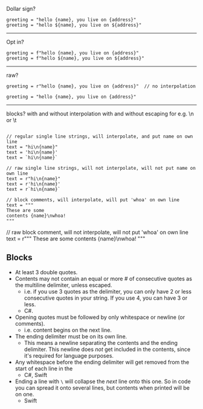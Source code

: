 Dollar sign?

```rsl
greeting = "hello {name}, you live on {address}"
greeting = "hello ${name}, you live on ${address}"
```

---

Opt in?

```rsl
greeting = f"hello {name}, you live on {address}"
greeting = f"hello ${name}, you live on ${address}"
```

---

raw?

```rsl
greeting = r"hello {name}, you live on {address}"  // no interpolation

greeting = "hello {name}, you live on {address}"
```

---

blocks?
with and without interpolation
with and without escaping for e.g. \n or \t

```rsl

// regular single line strings, will interpolate, and put name on own line
text = "hi\n{name}"
text = 'hi\n{name}'
text = `hi\n{name}`

// raw single line strings, will not interpolate, will not put name on own line 
text = r"hi\n{name}"
text = r'hi\n{name}'
text = r`hi\n{name}`

// block comments, will interpolate, will put 'whoa' on own line
text = """
These are some
contents {name}\nwhoa!
"""
```

// raw block comment, will not interpolate, will not put 'whoa' on own line
text = r"""
These are some
contents {name}\nwhoa!
"""

## Blocks

- At least 3 double quotes.
- Contents may not contain an equal or more # of consecutive quotes as the multiline delimiter, unless escaped.
  - i.e. if you use 3 quotes as the delimiter, you can only have 2 or less consecutive quotes in your string. If you use 4, you can have 3 or less.
  - C#.
- Opening quotes must be followed by only whitespace or newline (or comments).
  - i.e. content begins on the next line.
- The ending delimiter must be on its own line.
  - This means a newline separating the contents and the ending delimiter. This newline does *not* get included in the contents, since it's required for language purposes.
- Any whitespace before the ending delimiter will get removed from the start of each line in the 
  - C#, Swift
- Ending a line with `\` will collapse the *next* line onto this one. So in code you can spread it onto several lines, but contents when printed will be on one.
  - Swift
